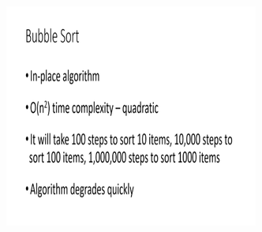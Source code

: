 
<p align="center">
        <a href="https://www.linkedin.com/in/all-an/">
            <img align="center" width="804" height="444"  src="/002-sort/001-bubblesort/bubble-sort.png" />
        </a>
</p>